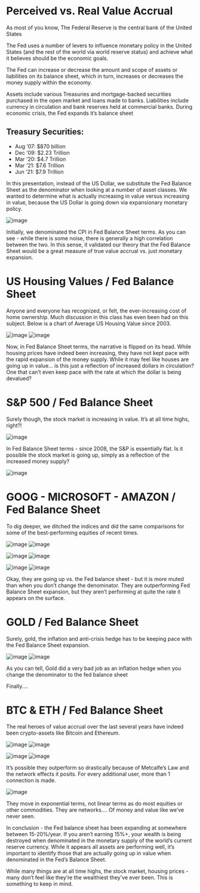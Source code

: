 # Perceived vs. Real Value Accrual

As most of you know, The Federal Reserve is the central bank of the United States

The Fed uses a number of levers to influence monetary policy in the United States (and the rest of the world via world reserve status) and achieve what it believes should be the economic goals.

The Fed can increase or decrease the amount and scope of assets or liabilities on its balance sheet, which in turn, increases or decreases the money supply within the economy.

Assets include various Treasuries and mortgage-backed securities purchased in the open market and loans made to banks. Liabilities include currency in circulation and bank reserves held at commercial banks. During economic crisis, the Fed expands it’s balance sheet

## Treasury Securities:
- Aug ‘07: $870 billion 
- Dec ‘09: $2.23 Trillion
- Mar ‘20: $4.7 Trillion
- Mar ‘21: $7.6 Trillion
- Jun ‘21: $7.9 Trillion

In this presentation, instead of the US Dollar, we substitute the Fed Balance Sheet as the denominator when looking at a number of asset classes. We wanted to determine what is actually increasing in value versus increasing in value, because the US Dollar is going down via expansionary monetary policy.

![image](https://user-images.githubusercontent.com/63909395/121285773-c5d8ce80-c893-11eb-9c24-1baa6b6b80e9.png)

Initially, we denominated the CPI in Fed Balance Sheet terms. As you can see - while there is some noise, there is generally a high correlation between the two. In this sense, it validated our theory that the Fed Balance Sheet would be a great measure of true value accrual vs. just monetary expansion.

# US Housing Values / Fed Balance Sheet

Anyone and everyone has recognized, or felt, the ever-increasing cost of home ownership. Much discussion in this class has even been had on this subject.
Below is a chart of Average US Housing Value since 2003.

![image](https://user-images.githubusercontent.com/63909395/121285843-e0ab4300-c893-11eb-821f-842b42cf8ee5.png)
![image](https://user-images.githubusercontent.com/63909395/121285869-e99c1480-c893-11eb-8369-d74426ba39bd.png)

Now, in Fed Balance Sheet terms, the narrative is flipped on its head. While housing prices have indeed been increasing, they have not kept pace with the rapid expansion of the money supply. While it may feel like houses are going up in value… is this just a reflection of increased dollars in circulation? One that can’t even keep pace with the rate at which the dollar is being devalued?

# S&P 500 / Fed Balance Sheet
  
Surely though, the stock market is increasing in value. It’s at all time highs, right?!
  
![image](https://user-images.githubusercontent.com/63909395/121285954-06d0e300-c894-11eb-98b2-41699da706da.png)
  
In Fed Balance Sheet terms - since 2008, the S&P is essentially flat. Is it possible the stock market is going up, simply as a reflection of the increased money supply?

![image](https://user-images.githubusercontent.com/63909395/121285969-0cc6c400-c894-11eb-8439-3d0b5d5edd32.png)

# GOOG - MICROSOFT - AMAZON / Fed Balance Sheet
To dig deeper, we ditched the indices and did the same comparisons for some of the best-performing equities of recent times.

![image](https://user-images.githubusercontent.com/63909395/121286092-341d9100-c894-11eb-9cbb-97e905ab9c82.png)
![image](https://user-images.githubusercontent.com/63909395/121286110-3aac0880-c894-11eb-8f79-eaac461513e7.png)

![image](https://user-images.githubusercontent.com/63909395/121286153-4a2b5180-c894-11eb-90db-09b8641cfccc.png)
![image](https://user-images.githubusercontent.com/63909395/121286137-45669d80-c894-11eb-8288-031feb70ee9c.png)

![image](https://user-images.githubusercontent.com/63909395/121286178-51525f80-c894-11eb-8f25-8d35d0d7d07f.png)
![image](https://user-images.githubusercontent.com/63909395/121286199-57484080-c894-11eb-93ed-fb67d9438f05.png)

Okay, they are going up vs. the Fed balance sheet - but it is more muted than when you don’t change the denominator. They are outperforming Fed Balance Sheet expansion, but they aren’t performing at quite the rate it appears on the surface.

# GOLD / Fed Balance Sheet
Surely, gold, the inflation and anti-crisis hedge has to be keeping pace with the Fed Balance Sheet expansion.

![image](https://user-images.githubusercontent.com/63909395/121286235-66c78980-c894-11eb-87e3-6af68ff43cf9.png)
![image](https://user-images.githubusercontent.com/63909395/121286256-6d560100-c894-11eb-81c5-c220063d9553.png)

As you can tell, Gold did a very bad job as an inflation hedge when you change the denominator to the fed balance sheet

Finally….

# BTC & ETH / Fed Balance Sheet

The real heroes of value accrual over the last several years have indeed been crypto-assets like Bitcoin and Ethereum.

![image](https://user-images.githubusercontent.com/63909395/121286289-78a92c80-c894-11eb-8219-77d000bbf6ec.png)
![image](https://user-images.githubusercontent.com/63909395/121286310-7f37a400-c894-11eb-8eef-4df68d9896bf.png)

![image](https://user-images.githubusercontent.com/63909395/121286329-865eb200-c894-11eb-9320-0b39856da77c.png)
![image](https://user-images.githubusercontent.com/63909395/121286349-8b236600-c894-11eb-85eb-074d340f988f.png)

It’s possible they outperform so drastically because of Metcalfe’s Law and the network effects it posits. For every additional user, more than 1 connection is made. 

![image](https://user-images.githubusercontent.com/63909395/121287050-b0fd3a80-c895-11eb-9774-28ec2e0534aa.png)

They move in exponential terms, not linear terms as do most equities or other commodities. They are networks…. Of money and value like we’ve never seen.

In conclusion - the Fed balance sheet has been expanding at somewhere between 15-20%/year. If you aren’t earning 15%+, your wealth is being destroyed when denominated in the monetary supply of the world’s current reserve currency. While it appears all assets are performing well, it’s important to identify those that are actually going up in value when denominated in the Fed’s Balance Sheet.

While many things are at all time highs, the stock market, housing prices - many don’t feel like they’re the wealthiest they’ve ever been. This is something to keep in mind.






